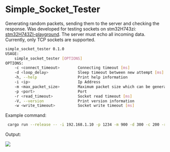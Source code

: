 # Simple_Socket_Tester
Generating random packets, sending them to the server and checking the response.
Was developed for testing sockets on stm32H743zi: [stm32H743ZI-playground](https://github.com/klimatt/stm32H743ZI-playground).
The server must echo all incoming data.
Currently, only TCP sockets are supported.
```sh
simple_socket_tester 0.1.0
USAGE:
    simple_socket_tester [OPTIONS]
OPTIONS:
    -c <connect_timeout>        Connecting timeout [ms]
    -d <loop_delay>             Sleep timeout between new attempt [ms]
    -h, --help                  Print help information
    -i <ip>                     Ip Address
    -m <max_packet_size>        Maximum packet size which can be generated by tester [bytes]
    -p <port>                   Port
    -r <read_timeout>           Socket read timeout [ms]
    -V, --version               Print version information
    -w <write_timeout>          Socket write timeout [ms]
```
Example command:
```sh
 cargo run --release -- -i 192.168.1.10 -p 1234 -m 900 -d 300 -c 200 -r 10 -w 10
```
Output:

![](show.gif)
